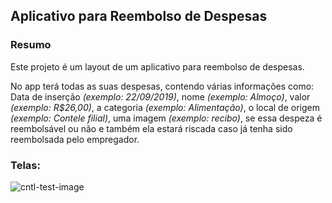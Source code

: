 ## Aplicativo para Reembolso de Despesas

### Resumo
Este projeto é um layout de um aplicativo para reembolso de despesas.

No app terá todas as suas despesas, contendo várias informações como: 
Data de inserção _(exemplo: 22/09/2019)_, nome _(exemplo: Almoço)_, valor _(exemplo: R$26,00)_, a categoria _(exemplo: Alimentação)_, o local de origem _(exemplo: Contele filial)_, uma imagem _(exemplo: recibo)_, se essa despeza é reembolsável ou não e também ela estará riscada caso já tenha sido reembolsada pelo empregador.


### Telas:
![cntl-test-image](https://user-images.githubusercontent.com/50163396/68165113-4a879c00-ff3d-11e9-8611-c1db75fb1bc2.png)